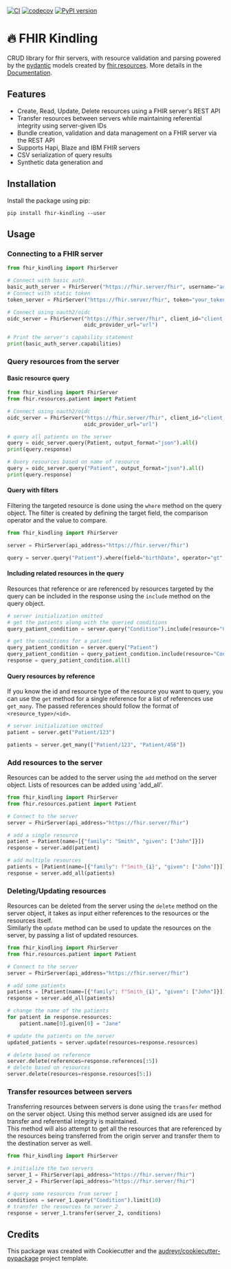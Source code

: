[![CI](https://github.com/migraf/fhir-kindling/actions/workflows/main_ci.yml/badge.svg?branch=main)](https://github.com/migraf/fhir-kindling/actions/workflows/main_ci.yml)
[![codecov](https://codecov.io/gh/migraf/fhir-kindling/branch/main/graph/badge.svg?token=FKQENFXACB)](https://codecov.io/gh/migraf/fhir-kindling)
[![PyPI version](https://badge.fury.io/py/fhir-kindling.svg)](https://badge.fury.io/py/fhir-kindling)

# :fire: FHIR Kindling

CRUD library for fhir servers, with resource validation and parsing powered by
the [pydantic](https://github.com/samuelcolvin/pydantic)
models created by [fhir.resources](https://github.com/nazrulworld/fhir.resources). More details in
the [Documentation](https://migraf.github.io/fhir-kindling/).

## Features

- Create, Read, Update, Delete resources using a FHIR server's REST API
- Transfer resources between servers while maintaining referential integrity using server-given IDs
- Bundle creation, validation and data management on a FHIR server via the REST API
- Supports Hapi, Blaze and IBM FHIR servers
- CSV serialization of query results
- Synthetic data generation and

## Installation

Install the package using pip:

```shell
pip install fhir-kindling --user
```

## Usage

### Connecting to a FHIR server

```python
from fhir_kindling import FhirServer

# Connect with basic auth 
basic_auth_server = FhirServer("https://fhir.server/fhir", username="admin", password="admin")
# Connect with static token
token_server = FhirServer("https://fhir.server/fhir", token="your_token")

# Connect using oauth2/oidc
oidc_server = FhirServer("https://fhir.server/fhir", client_id="client_id", client_secret="secret",
                         oidc_provider_url="url")

# Print the server's capability statement
print(basic_auth_server.capabilities)

```

### Query resources from the server

#### Basic resource query

```python
from fhir_kindling import FhirServer
from fhir.resources.patient import Patient

# Connect using oauth2/oidc
oidc_server = FhirServer("https://fhir.server/fhir", client_id="client_id", client_secret="secret",
                         oidc_provider_url="url")

# query all patients on the server
query = oidc_server.query(Patient, output_format="json").all()
print(query.response)

# Query resources based on name of resource
query = oidc_server.query("Patient", output_format="json").all()
print(query.response)
```

#### Query with filters

Filtering the targeted resource is done using the `where` method on the query object. The filter is created by defining
the target field, the comparison operator and the value to compare.

```python
from fhir_kindling import FhirServer

server = FhirServer(api_address="https://fhir.server/fhir")

query = server.query("Patient").where(field="birthDate", operator="gt", value="1980").all()
```

#### Including related resources in the query

Resources that reference or are referenced by resources targeted by the query can be included in the response using
the `include` method on the query object.

```python
# server initialization omitted
# get the patients along with the queried conditions
query_patient_condition = server.query("Condition").include(resource="Condition", reference_param="subject").all()

# get the conditions for a patient
query_patient_condition = server.query("Patient")
query_patient_condition = query_patient_condition.include(resource="Condition", reference_param="subject", reverse=True)
response = query_patient_condition.all()
```

#### Query resources by reference
If you know the id and resource type of the resource you want to query, you can use the `get` method for a single reference 
for a list of references use `get_many`. The passed references should follow the format of `<resource_type>/<id>`.
```python
# server initialization omitted
patient = server.get("Patient/123")

patients = server.get_many(["Patient/123", "Patient/456"])

```


### Add resources to the server

Resources can be added to the server using the `add` method on the server object. Lists of resources can be added using
'add_all'.

```python
from fhir_kindling import FhirServer
from fhir.resources.patient import Patient

# Connect to the server
server = FhirServer(api_address="https://fhir.server/fhir")

# add a single resource
patient = Patient(name=[{"family": "Smith", "given": ["John"]}])
response = server.add(patient)

# add multiple resources
patients = [Patient(name=[{"family": f"Smith_{i}", "given": ["John"]}]) for i in range(10)]
response = server.add_all(patients)
```

### Deleting/Updating resources

Resources can be deleted from the server using the `delete` method on the server object, it takes as input either
references to the resources or the resources itself.  
Similarly the `update` method can be used to update the resources on the server, by passing a list of updated resources.

```python
from fhir_kindling import FhirServer
from fhir.resources.patient import Patient

# Connect to the server
server = FhirServer(api_address="https://fhir.server/fhir")

# add some patients
patients = [Patient(name=[{"family": f"Smith_{i}", "given": ["John"]}]) for i in range(10)]
response = server.add_all(patients)

# change the name of the patients
for patient in response.resources:
    patient.name[0].given[0] = "Jane"

# update the patients on the server
updated_patients = server.update(resources=response.resources)

# delete based on reference
server.delete(references=response.references[:5])
# delete based on resources
server.delete(resources=response.resources[5:])
```

### Transfer resources between servers
Transferring resources between servers is done using the `transfer` method on the server object. Using this method
server assigned ids are used for transfer and referential integrity is maintained.  
This method will also attempt to get all the resources that are referenced by the resources being transferred from the origin 
server and transfer them to the destination server as well.

```python
from fhir_kindling import FhirServer

# initialize the two servers
server_1 = FhirServer(api_address="https://fhir.server/fhir")
server_2 = FhirServer(api_address="https://fhir.server/fhir")

# query some resources from server 1
conditions = server_1.query("Condition").limit(10)
# transfer the resources to server 2
response = server_1.transfer(server_2, conditions)

```

## Credits

This package was created with Cookiecutter and
the [audreyr/cookiecutter-pypackage](https://github.com/audreyr/cookiecutter) project template.





